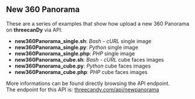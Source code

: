 ## New 360 Panorama  
  
These are a series of examples that show how upload a new 360 Panorama on **threecanDy** via API. 
  
* **new360Panorama_single.sh**: *Bash - cURL* single image  
* **new360Panorama_single.py**: *Python* single image  
* **new360Panorama_single.php**: *PHP* single image  
* **new360Panorama_cube.sh**: *Bash - cURL* cube faces images  
* **new360Panorama_cube.py**: *Python* cube faces images  
* **new360Panorama_cube.php**: *PHP* cube faces images  
  
More informations can be found directly browsing the API endpoint.  
The endpoint for this API is: [threecandy.com/api/newpanorama](http://www.threecandy.com/api/newpanorama)  
